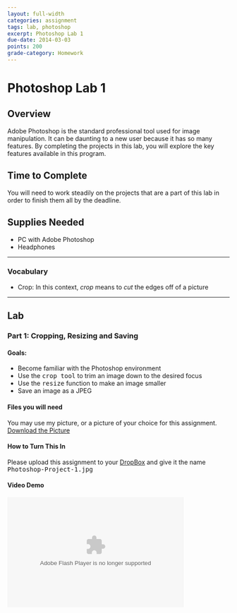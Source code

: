 ```yaml
---
layout: full-width
categories: assignment
tags: lab, photoshop
excerpt: Photoshop Lab 1
due-date: 2014-03-03
points: 200
grade-category: Homework
---
```


# Photoshop Lab 1 #

## Overview ##

Adobe Photoshop is the standard professional tool used for image manipulation.  It can be daunting to a new user because it has so many features.  By completing the projects in this lab, you will explore the key features available in this program.


## Time to Complete ##

You will need to work steadily on the projects that are a part of this lab in order to finish them all by the deadline.

## Supplies Needed ##

* PC with Adobe Photoshop
* Headphones

***


### Vocabulary ###

* Crop:  In this context, *crop* means to *cut* the edges off of a picture


***


## Lab ##

### Part 1:  Cropping, Resizing and Saving ###
#### Goals: ####
* Become familiar with the Photoshop environment
* Use the <kbd>crop tool</kbd> to trim an image down to the desired focus
* Use the <kbd>resize</kbd> function to make an image smaller
* Save an image as a JPEG

#### Files you will need ####
You may use my picture, or a picture of your choice for this assignment.
[Download the Picture](https://dl.dropboxusercontent.com/u/3135266/classes/Photoshop%20Projects/photoshop-project-1.jpg)


#### How to Turn This In ####
Please upload this assignment to your [DropBox](http://DropBox.com) and give it the name <kbd>Photoshop-Project-1.jpg</kbd>


#### Video Demo ####
<object type="application/x-shockwave-flash" width="400" height="250" data="http://www.flickr.com/apps/video/stewart.swf?v=141178" classid="clsid:D27CDB6E-AE6D-11cf-96B8-444553540000"> <param name="flashvars" value="intl_lang=en-us&photo_secret=16335c80a5&photo_id=12776132484&flickr_show_info_box=true"></param> <param name="movie" value="http://www.flickr.com/apps/video/stewart.swf?v=141178"></param> <param name="bgcolor" value="#000000"></param> <param name="allowFullScreen" value="true"></param><embed type="application/x-shockwave-flash" src="http://www.flickr.com/apps/video/stewart.swf?v=141178" bgcolor="#000000" allowfullscreen="true" flashvars="intl_lang=en-us&photo_secret=16335c80a5&photo_id=12776132484&flickr_show_info_box=true" height="250" width="400"></embed></object>
